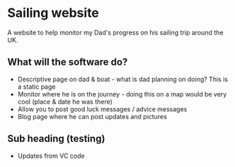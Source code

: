 # Sailing website

A website to help monitor my Dad's progress on his sailing trip around the UK.

## What will the software do?  

* Descriptive page on dad & boat - what is dad planning on doing?  This is a static page
* Monitor where he is on the journey - doing this on a map would be very cool (place & date he was there)
* Allow you to post good luck messages / advice messages
* Blog page where he can post updates and pictures

## Sub heading (testing)

* Updates from VC code